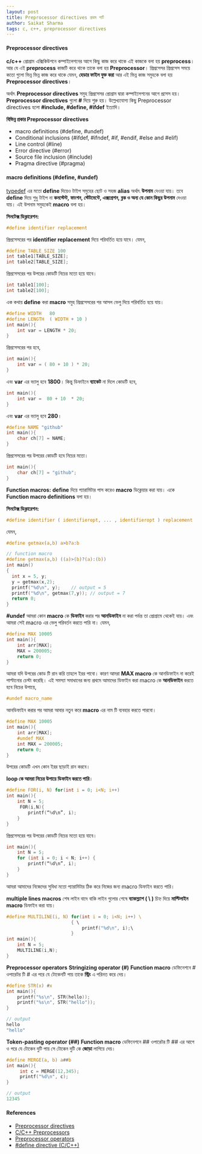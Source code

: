 ```yaml
---
layout: post
title: Preprocessor directives প্রথম পার্ট 
author: Saikat Sharma
tags: c, c++, preprocessor directives
---
```


#### Preprocessor directives
**c/c++** প্রোগ্রাম এক্সিকিউশনে কম্পাইলেশনের আগে কিছু কাজ করে থাকে এই কাজকে বলা হয় **preprocess**। আর যে এই **preprocess** কাজটি করে থাকে তাকে বলা হয় **Preprocessor**। প্রিপ্রসেসর প্রিপ্রসেস সময়ে কতো গুলো ভিন্ন ভিন্ন কাজ করে থাকে যেমন, **হেডার ফাইল যুক্ত করা** আর এই ভিন্ন কাজ সমুহকে বলা হয় **Preprocessor directives**। 

অর্থাৎ  **Preprocessor directives** সমুহ প্রিপ্রসেসর প্রোগ্রাম দ্বারা কম্পাইলেশনের আগে প্রসেস হয়। **Preprocessor directives** গুলো **#** দিয়ে শুরু হয়। উল্লেখ্যযোগ্য কিছু Preprocessor directives হলো **#include, #define, #ifdef** ইত্যাদি। 

**বিভিন্ন প্রকার Preprocessor directives**
- macro definitions (#define, #undef)
- Conditional inclusions (#ifdef, #ifndef, #if, #endif, #else and #elif)
- Line control (#line)
- Error directive (#error)	
- Source file inclusion (#include)
- Pragma directive (#pragma)

#### macro definitions (#define, #undef)
[typedef](https://saikat-s.github.io/2020/05/25/What-is-typedef.html) এর মতো **define** দিয়েও টাইপ সমুহের ছোট ও সহজ **alias** অর্থাৎ **উপনাম** দেওয়া যায়। তবে **define** দিয়ে শুধু টাইপ না **কনস্টেন্ট, ফাংশন, স্টেটমেন্টে, এক্সপ্রেশন, ব্লক ও অন্য যে কোন কিছুর উপনাম** দেওয়া যায়। এই উপনাম সমুহকেই **macro** বলা হয়।  

**সিনটেক্স ডিক্লারেশন:**
```c
#define identifier replacement
```

প্রিপ্রসেসরের পর  **identifier replacement**  দিয়ে পরিবর্তিত হয়ে যাবে। যেমন, 

```c
#define TABLE_SIZE 100
int table1[TABLE_SIZE];
int table2[TABLE_SIZE];
```
প্রিপ্রসেসরের পর উপরের কোডটি নিচের মতো হয়ে যাবে। 
```c
int table1[100];
int table2[100]; 
```
এক কথায়  **define** করা **macro** সমুহ প্রিপ্রসেসরের  পর আসল ভেলু দিয়ে পরিবর্তিত হয়ে যায়। 
```c
#define WIDTH   80
#define LENGTH  ( WIDTH + 10 )
int main(){
    int var = LENGTH * 20;
}
```
প্রিপ্রসেসরের পর হবে,
```c
int main(){
    int var = ( 80 + 10 ) * 20;
}
```
এবং **var** এর ভ্যালু হবে **1800**। কিন্তু ডিফাইনে **ব্যাকেট** না দিলে কোডটি হবে, 
```c
int main(){
    int var =  80 + 10  * 20;
}
```
এবং **var** এর ভ্যালু হবে **280**।
```c
#define NAME "github"
int main(){
    char ch[7] = NAME;
}
```
প্রিপ্রসেসরের পর উপরের কোডটি হবে নিচের মতো। 
```c
int main(){
    char ch[7] = "github";
}
```
**Function macros:** 
**define** দিয়ে প্যারামিটার পাস করেও **macro** ডিক্লেয়ার করা যায়। একে **Function macro definitions** বলা হয়। 

**সিনটেক্স ডিক্লারেশন:**
```c
#define identifier ( identifieropt, ... , identifieropt ) replacement
```
যেমন, 
```c
#define getmax(a,b) a>b?a:b 
```
```c
// function macro
#define getmax(a,b) ((a)>(b)?(a):(b))
int main()
{
  int x = 5, y;
  y = getmax(x,2);       
  printf("%d\n", y);    // output = 5
  printf("%d\n", getmax(7,y)); // output = 7
  return 0;
}
```

**#undef**
আমরা কোন **macro** কে **ডিফাইন** করার পর **আনডিফাইন** না করা পর্যন্ত তা প্রোগ্রামে থেকেই যায়। এবং আমরা সেই macro এর ভেলু পরিবর্তন করতে পারি না। যেমন, 

```c
#define MAX 10005
int main(){
	int arr[MAX];
	MAX = 200005;
	return 0;
}
```

আমরা যদি উপরের কোড টি রান করি তাহলে ইরর পাবো। কারণ আমরা **MAX macro** কে  আনডিফাইন না করেই পাল্টানোর চেস্টা করেছি। এই সমস্যা সমাধানের জন্য প্রথমে আমাদের ডিফাইন করা macro কে **আনডিফাইন** করতে হবে নিচের উপায়ে, 
```c
#undef macro_name
```
আনডিফাইন করার পর আমরা আবার নতুন করে **macro** এর নাম টি ব্যবহার করতে পারবো। 
```c
#define MAX 10005
int main(){
	int arr[MAX];
	#undef MAX
    int MAX = 200005;
	return 0;
}
```

উপরের কোডটি এখন কোন ইরর ছাড়াই রান করবে।

**loop কে আমরা নিচের উপায়ে ডিফাইন করতে পারি**।
```c
#define FOR(i, N) for(int i = 0; i<N; i++)
int main(){
	int N = 5;
   	 FOR(i,N){
		printf(“%d\n”, i);
	}
}
```
প্রিপ্রসেসরের পর উপরের কোডটি নিচের মতো হয়ে যাবে।
```c
int main(){
    int N = 5;
    for (int i = 0; i < N; i++) {
        printf(“%d\n”, i);
    }
}
```
আমরা আমাদের নিজেদের সুবিধা মতো প্যারামিটার ঠিক করে নিজের জন্য macro ডিফাইন করতে পারি। 

**multiple lines macros**
শেষ লাইন বাদে বাকি লাইন গুলোর শেষে **ব্যাকস্ল্যাশ ( \ )** চিহ্ন দিয়ে **মাল্টিলাইন macro** ডিফাইন করা যায়। 
```c
#define MULTILINE(i, N) for(int i = 0; i<N; i++) \ 
                        { \ 
			                printf("%d\n", i);\
                        } 
int main(){
	int N = 5;
   	MULTILINE(i,N);
}
```



**Preprocessor operators**
**Stringizing operator (#)**
**Function macro** ডেফিনেশনে # ওপারেটর টি # এর পরে যে টোকেনটি পায় তাকে **স্ট্রিং** এ পরিনত  করে দেয়। 
```c
#define STR(x) #x
int main(){
    printf("%s\n", STR(hello));
	printf("%s\n", STR("hello"));
}
```
```c
// output
hello
"hello"
```
**Token-pasting operator (##)**
**Function macro** ডেফিনেশনে ## ওপারেটর টি ## এর আগে ও পরে যে টোকেন দুটি পায় সে  টোকেন দুটি কে **জোড়া** লাগিয়ে দেয়। 
```c
#define MERGE(a, b) a##b
int main(){
	 int c = MERGE(12,345);
	 printf("%d\n", c);
}
```
```c
// output
12345
```




#### References
* [Preprocessor directives](http://www.cplusplus.com/doc/tutorial/preprocessor/)
* [C/C++ Preprocessors](https://www.geeksforgeeks.org/cc-preprocessors/)
* [Preprocessor operators](https://docs.microsoft.com/en-us/cpp/preprocessor/preprocessor-operators?view=vs-2019)
* [#define directive (C/C++)](https://docs.microsoft.com/en-us/cpp/preprocessor/hash-define-directive-c-cpp?view=vs-2019)

